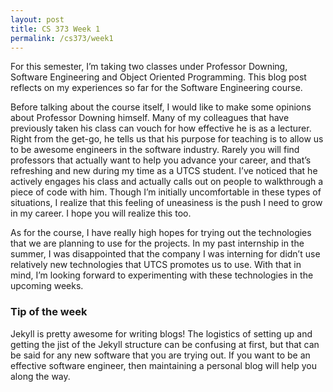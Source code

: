 ```yaml
---
layout: post
title: CS 373 Week 1
permalink: /cs373/week1
---
```


For this semester, I’m taking two classes under Professor Downing, Software Engineering and Object Oriented Programming. This blog post reflects on my experiences so far for the Software Engineering course.

Before talking about the course itself, I would like to make some opinions about Professor Downing himself. Many of my colleagues that have previously taken his class can vouch for how effective he is as a lecturer. Right from the get-go, he tells us that his purpose for teaching is to allow us to be awesome engineers in the software industry. Rarely you will find professors that actually want to help you advance your career, and that’s refreshing and new during my time as a UTCS student. I’ve noticed that he actively engages his class and actually calls out on people to walkthrough a piece of code with him. Though I’m initially uncomfortable in these types of situations, I realize that this feeling of uneasiness is the push I need to grow in my career. I hope you will realize this too.

As for the course, I have really high hopes for trying out the technologies that we are planning to use for the projects. In my past internship in the summer, I was disappointed that the company I was interning for didn’t use relatively new technologies that UTCS promotes us to use. With that in mind, I’m looking forward to experimenting with these technologies in the upcoming weeks.


### Tip of the week

Jekyll is pretty awesome for writing blogs! The logistics of setting up and getting the jist of the Jekyll structure can be confusing at first, but that can be said for any new software that you are trying out. If you want to be an effective software engineer, then maintaining a personal blog will help you along the way.
